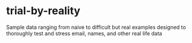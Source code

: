 # trial-by-reality
Sample data ranging from naive to difficult but real examples designed to thoroughly test and stress email, names, and other real life data
